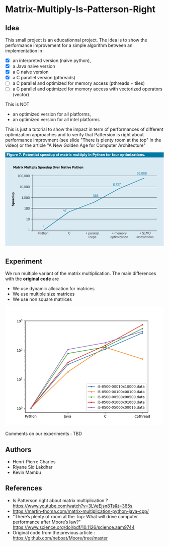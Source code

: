 # Matrix-Multiply-Is-Patterson-Right

## Idea ##

This small project is an educationnal project. The idea is to show the
performance improvement for a simple algorithm between an
implementation in :

* [x] an interpreted version (naive python),
* [x] a Java naive version
* [x] a C naive version
* [x] a C parallel version (pthreads)
* [ ] a C parallel and optimized for memory access (pthreads + tiles)
* [ ] a C parallel and optimized for memory access with vectorized operators (vector)

This is NOT
* an optimized version for all platforms,
* an optimized version for all intel platforms

This is just a tutorial to show the impact in term of performances of
different optimization approaches and to verify that Pattersion is
right about performance improvment (see slide "There is plenty room at
the top" in the video) or the article "A New Golden Age for Computer Architecture"

![Original plot from Hennessy & Pattersson/Leiserson](PotentialSpeedup.png)

## Experiment

We run multiple variant of the matrix multiplication. The main differences with the __original code__ are
* We use dynamic allocation for matrices
* We use multiple size matrices
* We use non square matrices

![Our experiment on an Intel i5-8500 processor](results/i5-8500.png)

Comments on our experiments : TBD

## Authors ##

* Henri-Pierre Charles
* Riyane Sid Lakdhar
* Kevin Mambu

## References ##

* Is Patterson right about matrix multiplication ? https://www.youtube.com/watch?v=3LVeEjsn8Ts&t=365s
* https://martin-thoma.com/matrix-multiplication-python-java-cpp/
* "There’s plenty of room at the Top: What will drive
computer performance after Moore’s law?" https://www.science.org/doi/pdf/10.1126/science.aam9744
* Original code from the previous article : https://github.com/neboat/Moore/tree/master